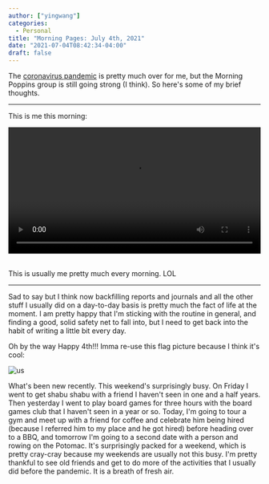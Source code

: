 ```yaml
---
author: ["yingwang"]
categories:
  - Personal
title: "Morning Pages: July 4th, 2021"
date: "2021-07-04T08:42:34-04:00"
draft: false
---
```


The [coronavirus
pandemic](https://en.wikipedia.org/wiki/2019-20_coronavirus_pandemic) is pretty
much over for me, but the Morning Poppins group is still going strong (I think).
So here's some of my brief thoughts.

__________

This is me this morning:

<!-- https://stackoverflow.com/a/26276254 -->
<video style="width: 100%; width: -moz-available; width: -webkit-fill-available; width: fill-available; max-width: 100%;" controls>
    <source src="/video/posts/2021/07/04/morning_pages.mp4" type="video/mp4">
    Your browser does not support HTML5 video.
</video>
<br/>
<br/>

This is usually me pretty much every morning. LOL

__________

Sad to say but I think now backfilling reports and journals and all the other
stuff I usually did on a day-to-day basis is pretty much the fact of life at the
moment. I am pretty happy that I'm sticking with the routine in general, and
finding a good, solid safety net to fall into, but I need to get back into the
habit of writing a little bit every day.

Oh by the way Happy 4th!!! Imma re-use this flag picture because I think it's
cool:

![us](/img/posts/2020/11/08/flag.jpg)

What's been new recently. This weekend's surprisingly busy. On Friday I went to
get shabu shabu with a friend I haven't seen in one and a half years. Then
yesterday I went to play board games for three hours with the board games club
that I haven't seen in a year or so. Today, I'm going to tour a gym and meet up
with a friend for coffee and celebrate him being hired (because I referred him
to my place and he got hired) before heading over to a BBQ, and tomorrow I'm
going to a second date with a person and rowing on the Potomac. It's
surprisingly packed for a weekend, which is pretty cray-cray because my weekends
are usually not this busy. I'm pretty thankful to see old friends and get to do
more of the activities that I usually did before the pandemic. It is a breath of
fresh air.
